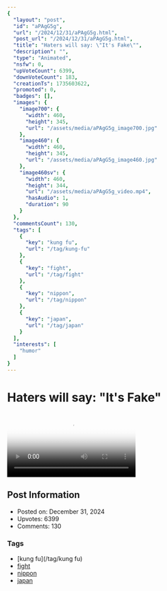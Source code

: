 ```yaml
---
{
  "layout": "post",
  "id": "aPAgG5g",
  "url": "/2024/12/31/aPAgG5g.html",
  "post_url": "/2024/12/31/aPAgG5g.html",
  "title": "Haters will say: \"It's Fake\"",
  "description": "",
  "type": "Animated",
  "nsfw": 0,
  "upVoteCount": 6399,
  "downVoteCount": 183,
  "creationTs": 1735603622,
  "promoted": 0,
  "badges": [],
  "images": {
    "image700": {
      "width": 460,
      "height": 345,
      "url": "/assets/media/aPAgG5g_image700.jpg"
    },
    "image460": {
      "width": 460,
      "height": 345,
      "url": "/assets/media/aPAgG5g_image460.jpg"
    },
    "image460sv": {
      "width": 460,
      "height": 344,
      "url": "/assets/media/aPAgG5g_video.mp4",
      "hasAudio": 1,
      "duration": 90
    }
  },
  "commentsCount": 130,
  "tags": [
    {
      "key": "kung fu",
      "url": "/tag/kung-fu"
    },
    {
      "key": "fight",
      "url": "/tag/fight"
    },
    {
      "key": "nippon",
      "url": "/tag/nippon"
    },
    {
      "key": "japan",
      "url": "/tag/japan"
    }
  ],
  "interests": [
    "humor"
  ]
}
---
```


# Haters will say: "It's Fake"

<video controls playsinline loop poster="/assets/media/aPAgG5g_image460.jpg">
  <source src="/assets/media/aPAgG5g_video.mp4" type="video/mp4">
  Your browser does not support the video tag.
</video>

## Post Information

- Posted on: December 31, 2024
- Upvotes: 6399
- Comments: 130

### Tags

- [kung fu](/tag/kung fu)
- [fight](/tag/fight)
- [nippon](/tag/nippon)
- [japan](/tag/japan)
